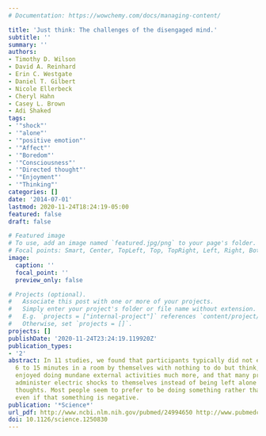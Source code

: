 ```yaml
---
# Documentation: https://wowchemy.com/docs/managing-content/

title: 'Just think: The challenges of the disengaged mind.'
subtitle: ''
summary: ''
authors:
- Timothy D. Wilson
- David A. Reinhard
- Erin C. Westgate
- Daniel T. Gilbert
- Nicole Ellerbeck
- Cheryl Hahn
- Casey L. Brown
- Adi Shaked
tags: 
- '"shock"'
- '"alone"'
- '"positive emotion"'
- '"Affect"'
- '"Boredom"'
- '"Consciousness"'
- '"Directed thought"'
- '"Enjoyment"'
- '"Thinking"'
categories: []
date: '2014-07-01'
lastmod: 2020-11-24T18:24:19-05:00
featured: false
draft: false

# Featured image
# To use, add an image named `featured.jpg/png` to your page's folder.
# Focal points: Smart, Center, TopLeft, Top, TopRight, Left, Right, BottomLeft, Bottom, BottomRight.
image:
  caption: ''
  focal_point: ''
  preview_only: false

# Projects (optional).
#   Associate this post with one or more of your projects.
#   Simply enter your project's folder or file name without extension.
#   E.g. `projects = ["internal-project"]` references `content/project/deep-learning/index.md`.
#   Otherwise, set `projects = []`.
projects: []
publishDate: '2020-11-24T23:24:19.119920Z'
publication_types:
- '2'
abstract: In 11 studies, we found that participants typically did not enjoy spending
  6 to 15 minutes in a room by themselves with nothing to do but think, that they
  enjoyed doing mundane external activities much more, and that many preferred to
  administer electric shocks to themselves instead of being left alone with their
  thoughts. Most people seem to prefer to be doing something rather than nothing,
  even if that something is negative.
publication: '*Science*'
url_pdf: http://www.ncbi.nlm.nih.gov/pubmed/24994650 http://www.pubmedcentral.nih.gov/articlerender.fcgi?artid=PMC4330241
doi: 10.1126/science.1250830
---
```

